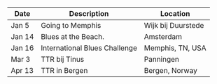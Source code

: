 <!-- Table -->
<div class="table-wrapper">
	<table>
		<thead>
			<tr>
				<th>Date</th>
				<th>Description</th>
				<th>Location</th>
			</tr>
		</thead>
		<tbody>
			<tr>
				<td>Jan 5</td>
				<td>Going to Memphis</td>
				<td>Wijk bij Duurstede</td>
			</tr>
			<tr>
				<td>Jan 14</td>
				<td>Blues at the Beach.</td>
				<td>Amsterdam</td>
			</tr>
			<tr>
				<td>Jan 16</td>
				<td>International Blues Challenge</td>
				<td>Memphis, TN, USA</td>
			</tr>
			<tr>
				<td>Mar 3</td>
				<td>TTR bij Tinus</td>
				<td>Panningen</td>
			</tr>
			<tr>
				<td>Apr 13</td>
				<td>TTR in Bergen</td>
				<td>Bergen, Norway</td>
			</tr>
		</tbody>
	</table>
</div>

<!--<div class="row uniform">
                    <div class="4u 12u$(xsmall)">
                        <header class="major">
                            <h2>Upcoming Events</h2>
                        </header>
                        <ul>
                            <li>Going to Memphis</li>
                            <li>Blues at the Beach</li>
                            <li>International Blues Challenge</li>
                            <li>TRR bij Tinus</li>
                        </ul>
                    </div>
                    <div class="4u 12u$(xsmall)">
                        <header class="major">
                            <h2>Date</h2>
                        </header>
                        <ul>
                            <li>Jan 5, 2018</li>
                            <li>Jan 14, 2018</li>
                            <li>Jan 16, 2018</li>
                            <li>Mar 3, 2018</li>
                        </ul>
                    </div>
                    <div class="4u$ 12u$(xsmall)">
                        <header class="major">
                            <h2>Location</h2>
                        </header>
                        <ul>
                            <li>Wijk bij Duurstede</li>
                            <li>Amsterdam</li>
                            <li>Memphis, TN, USA</li>
                            <li>Panningen</li>
                        </ul>
                    </div>
                    
                </div>-->
